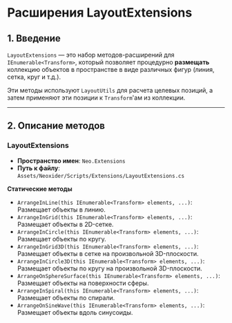 # Расширения LayoutExtensions

## 1. Введение

`LayoutExtensions` — это набор методов-расширений для `IEnumerable<Transform>`, который позволяет процедурно **размещать** коллекцию объектов в пространстве в виде различных фигур (линия, сетка, круг и т.д.).

Эти методы используют `LayoutUtils` для расчета целевых позиций, а затем применяют эти позиции к `Transform`'ам из коллекции.

---

## 2. Описание методов

### LayoutExtensions
- **Пространство имен**: `Neo.Extensions`
- **Путь к файлу**: `Assets/Neoxider/Scripts/Extensions/LayoutExtensions.cs`

**Статические методы**
- `ArrangeInLine(this IEnumerable<Transform> elements, ...)`: Размещает объекты в линию.
- `ArrangeInGrid(this IEnumerable<Transform> elements, ...)`: Размещает объекты в 2D-сетке.
- `ArrangeInCircle(this IEnumerable<Transform> elements, ...)`: Размещает объекты по кругу.
- `ArrangeInGrid3D(this IEnumerable<Transform> elements, ...)`: Размещает объекты в сетке на произвольной 3D-плоскости.
- `ArrangeInCircle3D(this IEnumerable<Transform> elements, ...)`: Размещает объекты по кругу на произвольной 3D-плоскости.
- `ArrangeOnSphereSurface(this IEnumerable<Transform> elements, ...)`: Размещает объекты на поверхности сферы.
- `ArrangeInSpiral(this IEnumerable<Transform> elements, ...)`: Размещает объекты по спирали.
- `ArrangeOnSineWave(this IEnumerable<Transform> elements, ...)`: Размещает объекты вдоль синусоиды.
